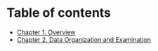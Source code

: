 # Table of contents

* [Chapter 1. Overview](README.md)
* [Chapter 2. Data Organization and Examination](page.md)

